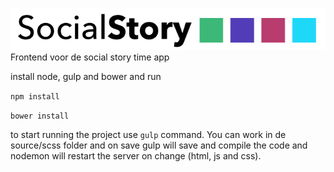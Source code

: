 ![storytime logo](https://raw.githubusercontent.com/klaaz0r/storytime-frontend/master/public/images/logos/logo_width.png)
Frontend voor de social story time app

install node, gulp and bower and run

`npm install`

`bower install`

to start running the project use `gulp` command. You can work in de source/scss folder and on save gulp will save and compile the code and nodemon will restart the server on change (html, js and css).
